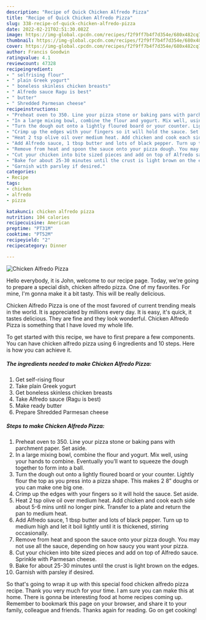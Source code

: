 ```yaml
---
description: "Recipe of Quick Chicken Alfredo Pizza"
title: "Recipe of Quick Chicken Alfredo Pizza"
slug: 338-recipe-of-quick-chicken-alfredo-pizza
date: 2022-02-21T02:51:30.082Z
image: https://img-global.cpcdn.com/recipes/f2f9ff7b4f7d354e/680x482cq70/chicken-alfredo-pizza-recipe-main-photo.jpg
thumbnail: https://img-global.cpcdn.com/recipes/f2f9ff7b4f7d354e/680x482cq70/chicken-alfredo-pizza-recipe-main-photo.jpg
cover: https://img-global.cpcdn.com/recipes/f2f9ff7b4f7d354e/680x482cq70/chicken-alfredo-pizza-recipe-main-photo.jpg
author: Francis Goodwin
ratingvalue: 4.1
reviewcount: 47328
recipeingredient:
- " selfrising flour"
- " plain Greek yogurt"
- " boneless skinless chicken breasts"
- " Alfredo sauce Ragu is best"
- " butter"
- " Shredded Parmesan cheese"
recipeinstructions:
- "Preheat oven to 350. Line your pizza stone or baking pans with parchment paper. Set aside."
- "In a large mixing bowl, combine the flour and yogurt. Mix well, using your hands to combine. Eventually you’ll want to squeeze the dough together to form into a ball."
- "Turn the dough out onto a lightly floured board or your counter. Lightly flour the top as you press into a pizza shape. This makes 2 8” doughs or you can make one big one."
- "Crimp up the edges with your fingers so it will hold the sauce. Set aside."
- "Heat 2 tsp olive oil over medium heat. Add chicken and cook each side about 5-6 mins until no longer pink. Transfer to a plate and return the pan to medium heat."
- "Add Alfredo sauce, 1 tbsp butter and lots of black pepper. Turn up to medium high and let it boil lightly until it is thickened, stirring occasionally."
- "Remove from heat and spoon the sauce onto your pizza dough. You may not use all the sauce, depending on how saucy you want your pizza."
- "Cut your chicken into bite sized pieces and add on top of Alfredo sauce. Sprinkle with Parmesan cheese."
- "Bake for about 25-30 minutes until the crust is light brown on the edges."
- "Garnish with parsley if desired."
categories:
- Recipe
tags:
- chicken
- alfredo
- pizza

katakunci: chicken alfredo pizza 
nutrition: 104 calories
recipecuisine: American
preptime: "PT31M"
cooktime: "PT52M"
recipeyield: "2"
recipecategory: Dinner

---
```



![Chicken Alfredo Pizza](https://img-global.cpcdn.com/recipes/f2f9ff7b4f7d354e/680x482cq70/chicken-alfredo-pizza-recipe-main-photo.jpg)

Hello everybody, it is John, welcome to our recipe page. Today, we're going to prepare a special dish, chicken alfredo pizza. One of my favorites. For mine, I'm gonna make it a bit tasty. This will be really delicious.



Chicken Alfredo Pizza is one of the most favored of current trending meals in the world. It is appreciated by millions every day. It is easy, it's quick, it tastes delicious. They are fine and they look wonderful. Chicken Alfredo Pizza is something that I have loved my whole life.


To get started with this recipe, we have to first prepare a few components. You can have chicken alfredo pizza using 6 ingredients and 10 steps. Here is how you can achieve it.

<!--inarticleads1-->

##### The ingredients needed to make Chicken Alfredo Pizza:

1. Get  self-rising flour
1. Take  plain Greek yogurt
1. Get  boneless skinless chicken breasts
1. Take  Alfredo sauce (Ragu is best)
1. Make ready  butter
1. Prepare  Shredded Parmesan cheese




<!--inarticleads2-->

##### Steps to make Chicken Alfredo Pizza:

1. Preheat oven to 350. Line your pizza stone or baking pans with parchment paper. Set aside.
1. In a large mixing bowl, combine the flour and yogurt. Mix well, using your hands to combine. Eventually you’ll want to squeeze the dough together to form into a ball.
1. Turn the dough out onto a lightly floured board or your counter. Lightly flour the top as you press into a pizza shape. This makes 2 8” doughs or you can make one big one.
1. Crimp up the edges with your fingers so it will hold the sauce. Set aside.
1. Heat 2 tsp olive oil over medium heat. Add chicken and cook each side about 5-6 mins until no longer pink. Transfer to a plate and return the pan to medium heat.
1. Add Alfredo sauce, 1 tbsp butter and lots of black pepper. Turn up to medium high and let it boil lightly until it is thickened, stirring occasionally.
1. Remove from heat and spoon the sauce onto your pizza dough. You may not use all the sauce, depending on how saucy you want your pizza.
1. Cut your chicken into bite sized pieces and add on top of Alfredo sauce. Sprinkle with Parmesan cheese.
1. Bake for about 25-30 minutes until the crust is light brown on the edges.
1. Garnish with parsley if desired.




So that's going to wrap it up with this special food chicken alfredo pizza recipe. Thank you very much for your time. I am sure you can make this at home. There is gonna be interesting food at home recipes coming up. Remember to bookmark this page on your browser, and share it to your family, colleague and friends. Thanks again for reading. Go on get cooking!
